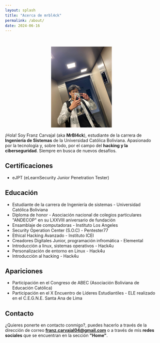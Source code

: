 ```yaml
---
layout: splash
title: "Acerca de mrbl4ck"
permalink: /about/
date: 2024-06-16
---
```


<br>

<p align="center">
<img src="../assets/images/about/avatar.png" width="200">
</p>

¡Hola! Soy Franz Carvajal (aka **MrBl4ck**), estudiante de la carrera de **Ingeniería de Sistemas** de la Universidad Católica Boliviana. Apasionado por la tecnología y, sobre todo, por el campo del **hacking y la ciberseguridad**. Siempre en busca de nuevos desafíos.

## Certificaciones

- eJPT (eLearnSecurity Junior Penetration Tester)

## Educación

- Estudiante de la carrera de Ingeniería de sistemas - Universidad Católica Boliviana
- Diploma de honor - Asociación nacional de colegios particulares "ANDECOP" en su LXXVIII aniversario de fundación
- Ensamblaje de computadoras - Instituto Los Angeles
- Security Operation Center (S.O.C) - Pentester77
- Ethical Hacking Avanzado - Instituto ICEI
- Creadores Digitales Junior, programación infromática - Elemental
- Introducción a linux, sistemas operativos - Hack4u
- Personalización de entorno en Linux - Hack4u
- Introducción al hacking - Hack4u

## Apariciones

- Participación en el Congreso de ABEC (Asociación Boliviana de Educación Católica)
- Participación en el X Encuentro de Líderes Estudiantiles - ELE realizado en el C.E.G.N.E. Santa Ana de Lima

## Contacto

¿Quieres ponerte en contacto conmigo?, puedes hacerlo a través de la dirección de correo **franz.carvajal04@gmail.com** o a través de mis **redes sociales** que se encuentran en la sección **"Home"**.
